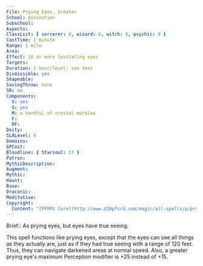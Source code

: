 ```yaml
---
File: Prying Eyes, Greater
School: divination
Subschool: 
Aspects: 
ClassList: { sorcerer: 8, wizard: 8, witch: 8, psychic: 8 }
CastTime: 1 minute
Range: 1 mile
Area: 
Effect: 10 or more levitating eyes
Targets: 
Duration: 1 hour/level; see text
Dismissible: yes
Shapeable: 
SavingThrow: none
SR: no
Components:
  V: yes
  S: yes
  M: a handful of crystal marbles
  F: 
  DF: 
Deity: 
SLALevel: 8
Domains: 
GPCost: 
Bloodline: { Starsoul: 17 }
Patron: 
MythicDescription: 
Augment: 
Mythic: 
Haunt: 
Ruse: 
Draconic: 
Meditative: 
Copyright:
  Content: "[PFRPG Core](http://www.d20pfsrd.com/magic/all-spells/p/prying-eyes)"
---
```

Brief:: As prying eyes, but eyes have true seeing.

This spell functions like prying eyes, except that the eyes can see all things as they actually are, just as if they had true seeing with a range of 120 feet. Thus, they can navigate darkened areas at normal speed. Also, a greater prying eye's maximum Perception modifier is +25 instead of +15.
